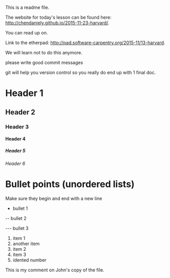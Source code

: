This is a readme file.

The website for today's lesson can be found here: http://chendaniely.github.io/2015-11-23-harvard/.

You can read up on.

Link to the etherpad: http://pad.software-carpentry.org/2015-11/13-harvard.

We will learn not to do this anymore.

please write good commit messages

git will help you version control so you really do end up with 1 final doc.

# Header 1
## Header 2
### Header 3
#### Header 4
##### Header 5
###### Header 6

# Bullet points (unordered lists)
Make sure they begin and end with a new line

- bullet 1

-- bullet 2

--- bullet 3

1. item 1
2. another item
2. item 2
3. item 3
  1. idented number

This is my comment on John's copy of the file.


